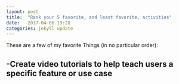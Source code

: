 ```yaml
---
layout: post
title:  "Rank your 5 favorite, and least favorite, activities"
date:   2017-04-06 19:28
categories: jekyll update
---
```

These are a few of my favorite Things (in no particular order):

-Create video tutorials to help teach users a specific feature or use case
-
